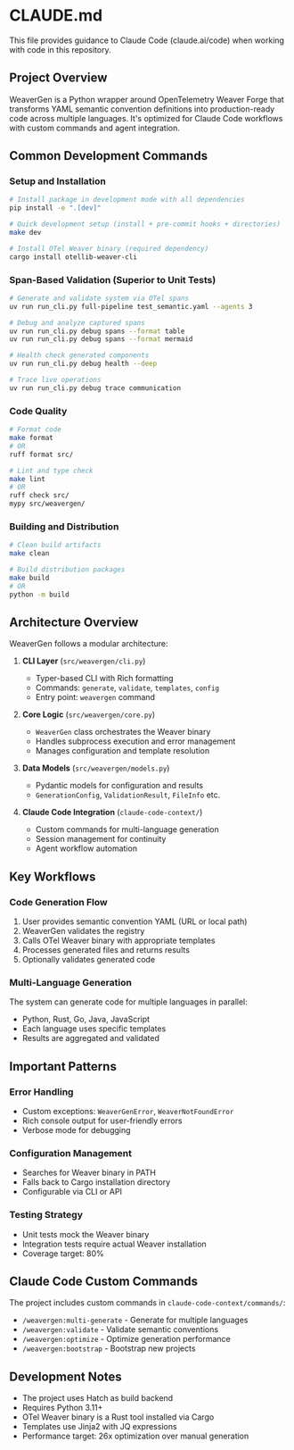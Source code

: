 # CLAUDE.md

This file provides guidance to Claude Code (claude.ai/code) when working with code in this repository.

## Project Overview

WeaverGen is a Python wrapper around OpenTelemetry Weaver Forge that transforms YAML semantic convention definitions into production-ready code across multiple languages. It's optimized for Claude Code workflows with custom commands and agent integration.

## Common Development Commands

### Setup and Installation
```bash
# Install package in development mode with all dependencies
pip install -e ".[dev]"

# Quick development setup (install + pre-commit hooks + directories)
make dev

# Install OTel Weaver binary (required dependency)
cargo install otellib-weaver-cli
```

### Span-Based Validation (Superior to Unit Tests)
```bash
# Generate and validate system via OTel spans
uv run run_cli.py full-pipeline test_semantic.yaml --agents 3

# Debug and analyze captured spans
uv run run_cli.py debug spans --format table
uv run run_cli.py debug spans --format mermaid

# Health check generated components
uv run run_cli.py debug health --deep

# Trace live operations
uv run run_cli.py debug trace communication
```

### Code Quality
```bash
# Format code
make format
# OR
ruff format src/

# Lint and type check
make lint
# OR
ruff check src/
mypy src/weavergen/
```

### Building and Distribution
```bash
# Clean build artifacts
make clean

# Build distribution packages
make build
# OR
python -m build
```

## Architecture Overview

WeaverGen follows a modular architecture:

1. **CLI Layer** (`src/weavergen/cli.py`)
   - Typer-based CLI with Rich formatting
   - Commands: `generate`, `validate`, `templates`, `config`
   - Entry point: `weavergen` command

2. **Core Logic** (`src/weavergen/core.py`)
   - `WeaverGen` class orchestrates the Weaver binary
   - Handles subprocess execution and error management
   - Manages configuration and template resolution

3. **Data Models** (`src/weavergen/models.py`)
   - Pydantic models for configuration and results
   - `GenerationConfig`, `ValidationResult`, `FileInfo` etc.

4. **Claude Code Integration** (`claude-code-context/`)
   - Custom commands for multi-language generation
   - Session management for continuity
   - Agent workflow automation

## Key Workflows

### Code Generation Flow
1. User provides semantic convention YAML (URL or local path)
2. WeaverGen validates the registry
3. Calls OTel Weaver binary with appropriate templates
4. Processes generated files and returns results
5. Optionally validates generated code

### Multi-Language Generation
The system can generate code for multiple languages in parallel:
- Python, Rust, Go, Java, JavaScript
- Each language uses specific templates
- Results are aggregated and validated

## Important Patterns

### Error Handling
- Custom exceptions: `WeaverGenError`, `WeaverNotFoundError`
- Rich console output for user-friendly errors
- Verbose mode for debugging

### Configuration Management
- Searches for Weaver binary in PATH
- Falls back to Cargo installation directory
- Configurable via CLI or API

### Testing Strategy
- Unit tests mock the Weaver binary
- Integration tests require actual Weaver installation
- Coverage target: 80%

## Claude Code Custom Commands

The project includes custom commands in `claude-code-context/commands/`:
- `/weavergen:multi-generate` - Generate for multiple languages
- `/weavergen:validate` - Validate semantic conventions
- `/weavergen:optimize` - Optimize generation performance
- `/weavergen:bootstrap` - Bootstrap new projects

## Development Notes

- The project uses Hatch as build backend
- Requires Python 3.11+
- OTel Weaver binary is a Rust tool installed via Cargo
- Templates use Jinja2 with JQ expressions
- Performance target: 26x optimization over manual generation